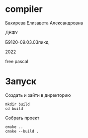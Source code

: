# compiler
Бахирева Елизавета Александровна

ДВФУ

Б9120-09.03.03пикд

2022

free pascal

# Запуск

Создать и зайти в директорию
``` 
mkdir build
cd build
```

Собрать проект
```
cmake ..
cmake --build .
```

